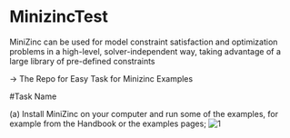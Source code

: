# MinizincTest

MiniZinc can be used for model constraint satisfaction and optimization problems in a high-level, solver-independent way, taking advantage of a large library of pre-defined constraints

-> The Repo for Easy Task for Minizinc Examples

#Task Name

(a) Install MiniZinc on your computer and run some of the examples, for example from the Handbook or the examples pages;
![1](MinizincTest/.png)

